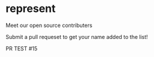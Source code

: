 # represent

Meet our open source contributers

Submit a pull requeset to get your name added to the list!

PR TEST #15
